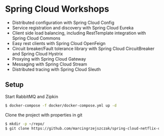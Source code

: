 # Spring Cloud Workshops

- Distributed configuration with Spring Cloud Config
- Service registration and discovery with Spring Cloud Eureka
- Client side load balancing, including RestTemplate integration with Spring Cloud Commons
- Easy rest clients with Spring Cloud OpenFeign
- Circuit breaker/Fault tolerance library with Spring Cloud CircuitBreaker and Spring Cloud Hystrix
- Proxying with Spring Cloud Gateway
- Messaging with Spring Cloud Stream
- Distributed tracing with Spring Cloud Sleuth

## Setup

Start RabbitMQ and Zipkin

```bash
$ docker-compose -f docker/docker-compose.yml up -d
```

Clone the project with properties in git

```bash
$ mkdir -p ~/repo/
$ git clone https://github.com/marcingrzejszczak/spring-cloud-netflix-demo-git.git ~/repo/spring-cloud-netflix-demo-git
```
